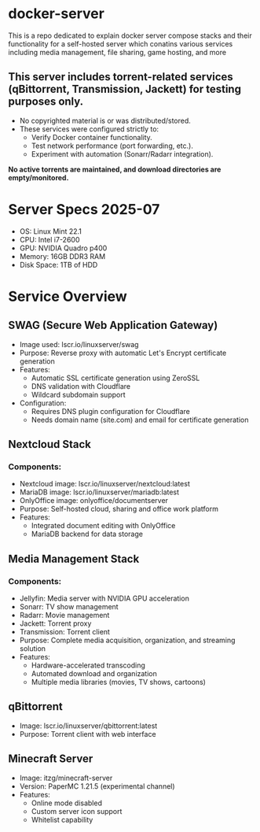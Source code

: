 # docker-server
This is a repo dedicated to explain docker server compose stacks and their functionality for a self-hosted server
which conatins various services including media management, file sharing, game hosting, and more
 
## **This server includes torrent-related services (qBittorrent, Transmission, Jackett) for testing purposes only.**
- No copyrighted material is or was distributed/stored.
- These services were configured strictly to:
  - Verify Docker container functionality.
  - Test network performance (port forwarding, etc.).
  - Experiment with automation (Sonarr/Radarr integration).

**No active torrents are maintained, and download directories are empty/monitored.**

# Server Specs 2025-07
- OS: Linux Mint 22.1
- CPU: Intel i7-2600
- GPU: NVIDIA Quadro p400
- Memory: 16GB DDR3 RAM
- Disk Space: 1TB of HDD

# Service Overview
## SWAG (Secure Web Application Gateway)
- Image used: lscr.io/linuxserver/swag
- Purpose: Reverse proxy with automatic Let's Encrypt certificate generation
- Features:
  - Automatic SSL certificate generation using ZeroSSL
  - DNS validation with Cloudflare
  - Wildcard subdomain support
- Configuration:
  - Requires DNS plugin configuration for Cloudflare
  - Needs domain name (site.com) and email for certificate generation

## Nextcloud Stack
### Components:
- Nextcloud image: lscr.io/linuxserver/nextcloud:latest
- MariaDB image: lscr.io/linuxserver/mariadb:latest
- OnlyOffice image: onlyoffice/documentserver
- Purpose: Self-hosted cloud, sharing and office work platform
- Features:
  - Integrated document editing with OnlyOffice
  - MariaDB backend for data storage


## Media Management Stack
### Components:
- Jellyfin: Media server with NVIDIA GPU acceleration
- Sonarr: TV show management
- Radarr: Movie management
- Jackett: Torrent proxy 
- Transmission: Torrent client
- Purpose: Complete media acquisition, organization, and streaming solution
- Features:
  - Hardware-accelerated transcoding
  - Automated download and organization
  - Multiple media libraries (movies, TV shows, cartoons)

## qBittorrent
- Image: lscr.io/linuxserver/qbittorrent:latest
- Purpose: Torrent client with web interface

## Minecraft Server
- Image: itzg/minecraft-server
- Version: PaperMC 1.21.5 (experimental channel)
- Features:
  - Online mode disabled
  - Custom server icon support
  - Whitelist capability


